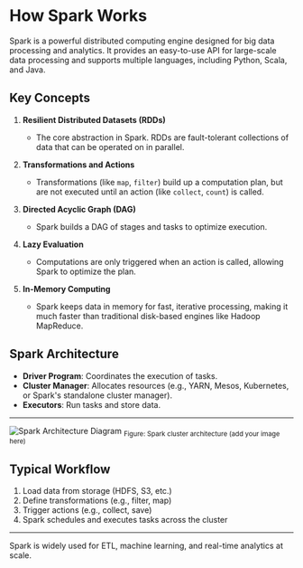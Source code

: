 # How Spark Works

Spark is a powerful distributed computing engine designed for big data processing and analytics. It provides an easy-to-use API for large-scale data processing and supports multiple languages, including Python, Scala, and Java.

## Key Concepts

1. **Resilient Distributed Datasets (RDDs)**
   - The core abstraction in Spark. RDDs are fault-tolerant collections of data that can be operated on in parallel.

2. **Transformations and Actions**
   - Transformations (like `map`, `filter`) build up a computation plan, but are not executed until an action (like `collect`, `count`) is called.

3. **Directed Acyclic Graph (DAG)**
   - Spark builds a DAG of stages and tasks to optimize execution.

4. **Lazy Evaluation**
   - Computations are only triggered when an action is called, allowing Spark to optimize the plan.

5. **In-Memory Computing**
   - Spark keeps data in memory for fast, iterative processing, making it much faster than traditional disk-based engines like Hadoop MapReduce.

## Spark Architecture

- **Driver Program**: Coordinates the execution of tasks.
- **Cluster Manager**: Allocates resources (e.g., YARN, Mesos, Kubernetes, or Spark's standalone cluster manager).
- **Executors**: Run tasks and store data.

---

![Spark Architecture Diagram](images/spark_architecture.png)
<sub>Figure: Spark cluster architecture (add your image here)</sub>

## Typical Workflow

1. Load data from storage (HDFS, S3, etc.)
2. Define transformations (e.g., filter, map)
3. Trigger actions (e.g., collect, save)
4. Spark schedules and executes tasks across the cluster

---

Spark is widely used for ETL, machine learning, and real-time analytics at scale.
